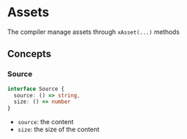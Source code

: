# Assets

The compiler manage assets through `xAsset(...)` methods

## Concepts

### Source

```ts
interface Source {
  source: () => string,
  size: () => number
}
```

- `source`: the content
- `size`: the size of the content
